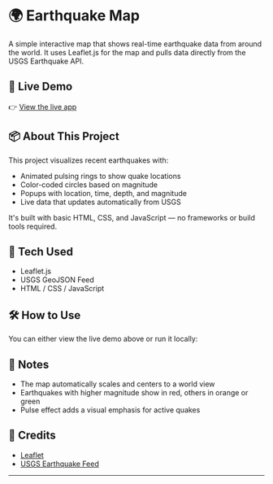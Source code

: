 # 🌍 Earthquake Map

A simple interactive map that shows real-time earthquake data from around the world. It uses Leaflet.js for the map and pulls data directly from the USGS Earthquake API.

## 🔗 Live Demo

👉 [View the live app](https://aishi1528.github.io/Earthquake-Tracker)

## 📦 About This Project

This project visualizes recent earthquakes with:

- Animated pulsing rings to show quake locations
- Color-coded circles based on magnitude
- Popups with location, time, depth, and magnitude
- Live data that updates automatically from USGS

It's built with basic HTML, CSS, and JavaScript — no frameworks or build tools required.

## 🧪 Tech Used

- Leaflet.js
- USGS GeoJSON Feed
- HTML / CSS / JavaScript

## 🛠 How to Use

You can either view the live demo above or run it locally:



## 📌 Notes

- The map automatically scales and centers to a world view
- Earthquakes with higher magnitude show in red, others in orange or green
- Pulse effect adds a visual emphasis for active quakes

## 🧠 Credits

- [Leaflet](https://leafletjs.com/)
- [USGS Earthquake Feed](https://earthquake.usgs.gov/earthquakes/feed/)

---




